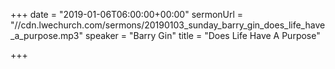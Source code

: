 +++
date = "2019-01-06T06:00:00+00:00"
sermonUrl = "//cdn.lwechurch.com/sermons/20190103_sunday_barry_gin_does_life_have_a_purpose.mp3"
speaker = "Barry Gin"
title = "Does Life Have A Purpose"

+++

